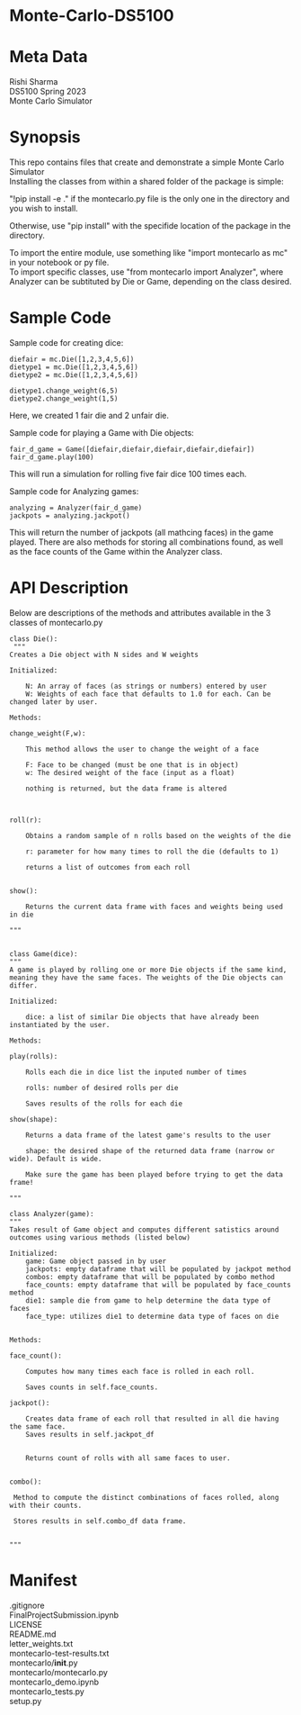 # Monte-Carlo-DS5100

# Meta Data  
Rishi Sharma  
DS5100 Spring 2023  
Monte Carlo Simulator  

# Synopsis  
This repo contains files that create and demonstrate a simple Monte Carlo Simulator  
Installing the classes from within a shared folder of the package is simple:  

"!pip install -e ." if the montecarlo.py file is the only one in the directory and you wish to install.  

Otherwise, use "pip install" with the specifide location of the package in the directory.  

To import the entire module, use something like "import montecarlo as mc" in your notebook or py file.  
To import specific classes, use "from montecarlo import Analyzer", where Analyzer can be subtituted by Die or Game, depending on the class desired.  

# Sample Code

Sample code for creating dice:  

    diefair = mc.Die([1,2,3,4,5,6])  
    dietype1 = mc.Die([1,2,3,4,5,6])  
    dietype2 = mc.Die([1,2,3,4,5,6])  

    dietype1.change_weight(6,5)  
    dietype2.change_weight(1,5)  

Here, we created 1 fair die and 2 unfair die.   


Sample code for playing a Game with Die objects:  

    fair_d_game = Game([diefair,diefair,diefair,diefair,diefair])  
    fair_d_game.play(100)

This will run a simulation for rolling five fair dice 100 times each.  

Sample code for Analyzing games:  

    analyzing = Analyzer(fair_d_game)  
    jackpots = analyzing.jackpot()

This will return the number of jackpots (all mathcing faces) in the game played. There are also methods for storing all combinations found, as well as the face counts of the Game within the Analyzer class.  


# API Description  

Below are descriptions of the methods and attributes available in the 3 classes of montecarlo.py  


 
    class Die():
     """
    Creates a Die object with N sides and W weights

    Initialized:

        N: An array of faces (as strings or numbers) entered by user
        W: Weights of each face that defaults to 1.0 for each. Can be changed later by user.
      
    Methods:

    change_weight(F,w): 
        
        This method allows the user to change the weight of a face
        
        F: Face to be changed (must be one that is in object)
        w: The desired weight of the face (input as a float)

        nothing is returned, but the data frame is altered

    
    
    roll(r): 
        
        Obtains a random sample of n rolls based on the weights of the die

        r: parameter for how many times to roll the die (defaults to 1)

        returns a list of outcomes from each roll

    
    show(): 
       
        Returns the current data frame with faces and weights being used in die
    
    """
    
    
    class Game(dice):
    """
    A game is played by rolling one or more Die objects if the same kind, meaning they have the same faces. The weights of the Die objects can differ.

    Initialized: 

        dice: a list of similar Die objects that have already been instantiated by the user.

    Methods:

    play(rolls): 

        Rolls each die in dice list the inputed number of times

        rolls: number of desired rolls per die 

        Saves results of the rolls for each die

    show(shape): 
    
        Returns a data frame of the latest game's results to the user
        
        shape: the desired shape of the returned data frame (narrow or wide). Default is wide.

        Make sure the game has been played before trying to get the data frame!
    
    """  
    
    class Analyzer(game):
    """
    Takes result of Game object and computes different satistics around outcomes using various methods (listed below)
    
    Initialized: 
        game: Game object passed in by user
        jackpots: empty dataframe that will be populated by jackpot method
        combos: empty dataframe that will be populated by combo method
        face_counts: empty dataframe that will be populated by face_counts method
        die1: sample die from game to help determine the data type of faces
        face_type: utilizes die1 to determine data type of faces on die
   

    Methods:

    face_count(): 
    
        Computes how many times each face is rolled in each roll. 
    
        Saves counts in self.face_counts.

    jackpot(): 

        Creates data frame of each roll that resulted in all die having the same face.
        Saves results in self.jackpot_df


        Returns count of rolls with all same faces to user.


    combo(): 

     Method to compute the distinct combinations of faces rolled, along with their counts.

     Stores results in self.combo_df data frame.        

    
    """
    
    
# Manifest   

.gitignore  
FinalProjectSubmission.ipynb  
LICENSE  
README.md   
letter_weights.txt  
montecarlo-test-results.txt  
montecarlo/__init__.py  
montecarlo/montecarlo.py  
montecarlo_demo.ipynb   
montecarlo_tests.py  
setup.py
    
    
